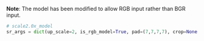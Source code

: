 **Note**: The model has been modified to allow RGB input rather than BGR input.

```python
# scale2.0x_model
sr_args = dict(up_scale=2, is_rgb_model=True, pad=(7,7,7,7), crop=None, pre_upscale=True, resample_kernel='Catmull-Rom')
```
